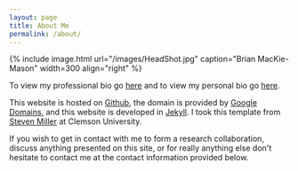 ```yaml
---
layout: page
title: About Me
permalink: /about/
---
```


{% include image.html url="/images/HeadShot.jpg" caption="Brian MacKie-Mason" width=300 align="right" %}

To view my professional bio go [here](/professional) and to view my personal bio go [here](/personal).

This website is hosted on [Github](http://www.github.com), the domain is provided by [Google Domains](http://domains.google), and this website is developed in [Jekyll](http://jekyllrb.com). I took this template from [Steven Miller](https://github.com/svmiller/steve-ngvb-jekyll-template) at Clemson University.

If you wish to get in contact with me to form a research collaboration, discuss anything presented on this site, or for really anything else don't hesitate to contact me at the contact information provided below.

